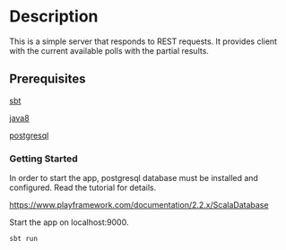 # Description

This is a simple server that responds to REST requests. It provides client with the current available polls with the partial results.  

## Prerequisites

[sbt](http://www.scala-sbt.org/download.html)

[java8](https://www.java.com/en/download/)

[postgresql](https://www.postgresql.org/)

### Getting Started

In order to start the app, postgresql database must be installed and configured. Read the tutorial for details.

https://www.playframework.com/documentation/2.2.x/ScalaDatabase

Start the app on localhost:9000.

```
sbt run
```


